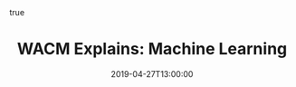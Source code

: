 ---
title: "WACM Explains: Machine Learning"
icon: "fa-chalkboard-teacher"
event: WACM Workshop
event_url: ""
location: Madison, WI, Unites States.
summary: "UW Madison's Women in Association for Computing Machinery (WACM) workshop on basics of Machine Learning"
abstract: ""


# Talk start and end times.
#   End time can optionally be hidden by prefixing the line with `#`.
date: "2019-04-27T13:00:00"
# date_end: "2018-12-10T15:00:00"
all_day: true

# Schedule page publish date (NOT talk date).
publishDate: "2017-01-01T00:00:00Z"

authors: ["Da-Inn Erika Lee", "Lynn Liu"]
tags: ["Machine Learning"]

# Is this a featured talk? (true/false)
featured: false

#image:
#  caption: 'Image credit: [**Unsplash**](https://unsplash.com/photos/bzdhc5b3Bxs)'
#  focal_point: Right

links: 
- icon: google
  icon_pack: fab
  name: Slides
  url: https://docs.google.com/presentation/d/1-OuTy4q7KstYEmYW9N11GoHzGcVarr6e3MpRWb5o8Fs/edit?usp=sharing
- icon: github
  icon_pack: fab
  name: Repo
  url: https://github.com/dyneofdata/wacm-ml-workshop
url_code: ""
url_pdf: ""
url_slides: ""
url_video: ""

# Markdown Slides (optional).
#   Associate this talk with Markdown slides.
#   Simply enter your slide deck's filename without extension.
#   E.g. `slides = "example-slides"` references `content/slides/example-slides.md`.
#   Otherwise, set `slides = ""`.
#slides: example

# Projects (optional).
#   Associate this post with one or more of your projects.
#   Simply enter your project's folder or file name without extension.
#   E.g. `projects = ["internal-project"]` references `content/project/deep-learning/index.md`.
#   Otherwise, set `projects = []`.
#projects:
#- internal-project

# Enable math on this page?
math: true
---